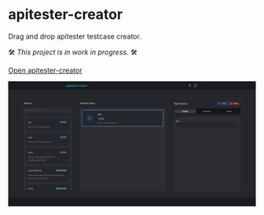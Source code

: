 # apitester-creator
Drag and drop apitester testcase creator.

🛠️ _This project is in work in progress._ 🛠️

[Open apitester-creator](https://9paradox.com/apitester-creator/)

![Alt text](screenshot.png?raw=true "try-jmespath screenshot")
